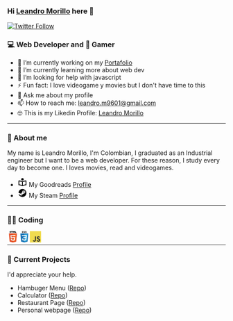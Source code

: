 ### Hi [Leandro Morillo][website] here 👋
[![Twitter Follow](https://img.shields.io/twitter/follow/lmorillo96?color=1DA1F2&label=Leandro%20Morillo&logo=twitter&style=flat-square)](https://twitter.com/lmorillo96)


### 💻 Web Developer and 👾 Gamer

- 🔭 I’m currently working on my [Portafolio][portafolio]
- 🌱 I’m currently learning more about web dev
- 🤔 I’m looking for help with javascript
- ⚡ Fun fact: I love videogame y movies but I don't have time to this
- 💬 Ask me about my profile 
- 📫 How to reach me: leandro.m9601@gmail.com
- 🤓 This is my Likedin Profile: [Leandro Morillo][linkedin]

---
### 👤 About me

My name is Leandro Morillo, I'm Colombian, I graduated as an Industrial engineer but I want to be a web developer. For these reason, I study every day to become one.
I loves movies, read and videogames.

- <svg xmlns="http://www.w3.org/2000/svg" width="22" height="22" viewBox="0 0 24 24" style="fill: rgba(0, 0, 0, 1);transform: ;msFilter:;"><path d="M21 8c-.202 0-4.85.029-9 2.008C7.85 8.029 3.202 8 3 8a1 1 0 0 0-1 1v9.883a1 1 0 0 0 .305.719c.195.188.48.305.729.28l.127-.001c.683 0 4.296.098 8.416 2.025.016.008.034.005.05.011.119.049.244.083.373.083s.254-.034.374-.083c.016-.006.034-.003.05-.011 4.12-1.928 7.733-2.025 8.416-2.025l.127.001c.238.025.533-.092.729-.28.194-.189.304-.449.304-.719V9a1 1 0 0 0-1-1zM4 10.049c1.485.111 4.381.48 7 1.692v7.742c-3-1.175-5.59-1.494-7-1.576v-7.858zm16 7.858c-1.41.082-4 .401-7 1.576v-7.742c2.619-1.212 5.515-1.581 7-1.692v7.858z"></path><circle cx="12" cy="5" r="3"></circle></svg> My Goodreads [Profile][goodreads]
- <svg xmlns="http://www.w3.org/2000/svg" width="22" height="22" viewBox="0 0 24 24" style="fill: rgba(0, 0, 0, 1);transform: ;msFilter:;"><path d="M8.21 17.32 7 16.8a2.13 2.13 0 1 0 1.17-2.93l1.28.53a1.58 1.58 0 0 1-1.22 2.92z"></path><path d="M12 2a10 10 0 0 0-10 9.34l5.38 2.21a2.31 2.31 0 0 1 .47-.24A2.62 2.62 0 0 1 9 13.1l2.44-3.56a3.8 3.8 0 1 1 3.8 3.8h-.08l-3.51 2.5a2.77 2.77 0 0 1-5.47.68l-3.77-1.6A10 10 0 1 0 12 2z"></path><path d="M17.79 9.5a2.53 2.53 0 1 0-2.53 2.5 2.54 2.54 0 0 0 2.53-2.5zm-4.42 0a1.9 1.9 0 1 1 1.9 1.91 1.9 1.9 0 0 1-1.9-1.92z"></path></svg> My Steam [Profile][steam]

---

### 🧑‍💻 Coding
<img align="left" alt="HTML5" width="26px" src="https://raw.githubusercontent.com/github/explore/80688e429a7d4ef2fca1e82350fe8e3517d3494d/topics/html/html.png" />
<img align="left" alt="css3" width="26px" src="https://raw.githubusercontent.com/github/explore/80688e429a7d4ef2fca1e82350fe8e3517d3494d/topics/css/css.png" />
<img align="left" alt="js" width="26px" src="https://raw.githubusercontent.com/github/explore/80688e429a7d4ef2fca1e82350fe8e3517d3494d/topics/javascript/javascript.png"/>
<br>

---

### 📒 Current Projects

I'd appreciate your help.

- Hambuger Menu ([Repo][hamburger])
- Calculator ([Repo][calculator])
- Restaurant Page ([Repo][restaurant])
- Personal webpage ([Repo][personalweb])




<!-- Links -->
[website]: https://lmorillo96.github.io/website_personal/
[portafolio]: https://lmorillo96.github.io/Portafolio/
[goodreads]: https://www.goodreads.com/user/show/109948245-leandro
[steam]: https://steamcommunity.com/id/ckufuoy/
[linkedin]: https://www.linkedin.com/in/leandro-morillo-911622202/
[hamburger]: https://github.com/lmorillo96/hamburger_menu
[calculator]: https://github.com/lmorillo96/calculator_js
[restaurant]: https://github.com/lmorillo96/restaurant_web
[personalweb]: https://lmorillo96.github.io/website_personal/
